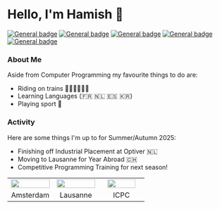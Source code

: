 # Hello, I'm Hamish 🙂
 [![General badge](https://img.shields.io/badge/Connect-With%20Me-3437eb?logo=linkedin)](https://uk.linkedin.com/in/hamish-starling-147859235)
 [![General badge](https://img.shields.io/badge/Compare-Streaks-0cb01d?logo=duolingo)](https://www.duolingo.com/u/215135135)
 [![General badge](https://img.shields.io/badge/Contact-Me-f00202?logo=gmail&labelColor=white)](mailto:hamishstarling@hotmail.co.uk)
 [![General badge](https://tinyurl.com/y4b24vw2)](https://open.kattis.com/users/hamish-starling)
 [![General badge](http://tinyurl.com/52xt5vuy)](https://codeforces.com/profile/Starswap)
 
### About Me
Aside from Computer Programming my favourite things to do are: 
- Riding on trains 🚅🚃🚃🚃🚃🚃
- Learning Languages (🇫🇷 🇳🇱 🇪🇸 🇰🇷)
- Playing sport 🤽

### Activity
Here are some things I'm up to for Summer/Autumn 2025:</p>
<ul>
	<li>Finishing off Industrial Placement at Optiver 🇳🇱</li>
	<li>Moving to Lausanne for Year Abroad 🇨🇭 </li>
	<li>Competitive Programming Training for next season!</li>
</ul>

<table>
	<tr>
		<td width="33%" style="text-align: center;">
			<img src="https://cdn.pixabay.com/photo/2017/08/19/16/09/canal-2659062_1280.jpg" width=100% />
		</td>
		<td width="33%" style="text-align: center;">
			<img src="https://cdn.pixabay.com/photo/2017/07/02/09/21/helm-2463837_1280.jpg" width=100% />
		</td>
		<td width="33%" style="text-align: center;" align="center">
			<img src="https://avatars.githubusercontent.com/u/5224374?s=280&v=4" width=85% />
		</td>
	</tr>
	<tr style="text-align: center;">
		<td align="center" width="33%">Amsterdam</td>
		<td align="center" width="33%">Lausanne</td>
		<td align="center" width="33%">ICPC</td>
	</tr>
</table>

<!--
#### Currently Reading
-->
<!--
**starswap/starswap** is a ✨ _special_ ✨ repository because its `README.md` (this file) appears on your GitHub profile.

Here are some ideas to get you started:

- 🔭 I’m currently working on ...
- 🌱 I’m currently learning ...
- 👯 I’m looking to collaborate on ...
- 🤔 I’m looking for help with ...
- 💬 Ask me about ...
- 📫 How to reach me: ...
- 😄 Pronouns: ...
- ⚡ Fun fact: ...
-->

